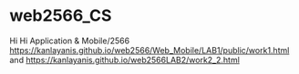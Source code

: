 # web2566_CS
Hi Hi Application &amp; Mobile/2566
https://kanlayanis.github.io/web2566/Web_Mobile/LAB1/public/work1.html
and
https://kanlayanis.github.io/web2566LAB2/work2_2.html
